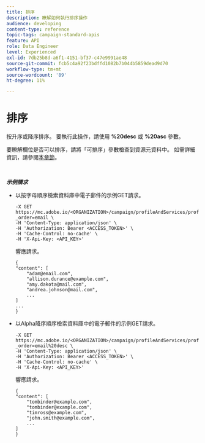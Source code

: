 ```yaml
---
title: 排序
description: 瞭解如何執行排序操作
audience: developing
content-type: reference
topic-tags: campaign-standard-apis
feature: API
role: Data Engineer
level: Experienced
exl-id: 7db25b8d-a6f1-4151-bf37-c47e9991ae48
source-git-commit: fcb5c4a92f23bdffd1082b7b044b5859dead9d70
workflow-type: tm+mt
source-wordcount: '89'
ht-degree: 11%

---
```


# 排序

按升序或降序排序。 要執行此操作，請使用 **%20desc** 或 **%20asc** 參數。

要瞭解欄位是否可以排序，請將「可排序」參數檢查到資源元資料中。 如需詳細資訊，請參閱[本章節](../../api/using/metadata-mechanism.md)。

<br/>

***示例請求***

* 以按字母順序檢索資料庫中電子郵件的示例GET請求。

   ```
   -X GET https://mc.adobe.io/<ORGANIZATION>/campaign/profileAndServices/profile/email/email?_order=email \
   -H 'Content-Type: application/json' \
   -H 'Authorization: Bearer <ACCESS_TOKEN>' \
   -H 'Cache-Control: no-cache' \
   -H 'X-Api-Key: <API_KEY>'
   ```

   響應請求。

   ```
   {
   "content": [
       "adam@email.com",
       "allison.durance@example.com",
       "amy.dakota@mail.com",
       "andrea.johnson@mail.com",
       ...
   ]
   ...
   }
   ```

* 以Alpha降序順序檢索資料庫中的電子郵件的示例GET請求。

   ```
   -X GET https://mc.adobe.io/<ORGANIZATION>/campaign/profileAndServices/profile/email?_order=email%20desc \
   -H 'Content-Type: application/json' \
   -H 'Authorization: Bearer <ACCESS_TOKEN>' \
   -H 'Cache-Control: no-cache' \
   -H 'X-Api-Key: <API_KEY>'
   ```

   響應請求。

   ```
   {
   "content": [
       "tombinder@example.com",
       "tombinder@example.com",
       "timross@example.com",
       "john.smith@example.com",
       ...
   ]
   }
   ```
